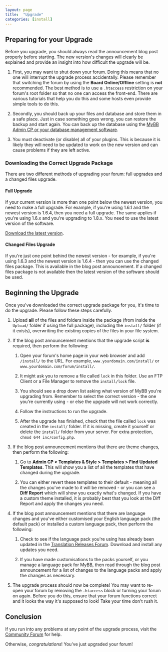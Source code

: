 ```yaml
---
layout: page
title:  "Upgrade"
categories: [install]
---
```


## Preparing for your Upgrade

Before you upgrade, you should always read the announcement blog post properly before starting. The new version's changes will clearly be explained and provide an insight into how difficult the upgrade will be.

1. First, you may want to shut down your forum. Doing this means that no one will interrupt the upgrade process accidentally. Please remember that switching the forum by using the **Board Online/Offline** setting is **not** recommended. The best method is to use a `.htaccess` restriction on your forum's root folder so that no one can access the front-end. There are various tutorials that help you do this and some hosts even provide simple tools to do this.

2. Secondly, you should back up your files and database and store them in a safe place. Just in case something goes wrong, you can restore the backup and start again. You can back up the database using the [MyBB Admin CP or your database management software](/1.8/administration/backups).

3. You must deactivate (or disable) all of your plugins. This is because it is likely they will need to be updated to work on the new version and can cause problems if they are left active.

### Downloading the Correct Upgrade Package

There are two different methods of upgrading your forum: full upgrades and a changed files upgrade.

#### Full Upgrade

If your current version is more than one point below the newest version, you need to make a full upgrade. For example, if you're using 1.6.1 and the newest version is 1.6.4, then you need a full upgrade. The same applies if you're using 1.6.x and you're upgrading to 1.8.x. You need to use the latest version of the software.

[Download the latest version](http://mybb.com/download/).

#### Changed Files Upgrade

If you're just one point behind the newest version - for example, if you're using 1.6.3 and the newest version is 1.6.4 - then you can use the changed files package. This is available in the blog post announcement. If a changed files package is not available then the latest version of the software should be used.

## Beginning the Upgrade

Once you've downloaded the correct upgrade package for you, it's time to do the upgrade. Please follow these steps carefully.

1. Upload **all** of the files and folders inside the package (from inside the `Upload/` folder if using the full package), including the `install/` folder (if it exists), overwriting the existing copies of the files in your file system.

2. If the blog post announcement mentions that the upgrade script **is** required, then perform the following:

	1. Open your forum's home page in your web browser and add `/install/` to the URL. For example, `www.yourdomain.com/install/` or `www.yourdomain.com/forum/install/`.

	2. It might ask you to remove a file called `lock` in this folder. Use an FTP Client or a File Manager to remove the `install/lock` file.

	3. You should see a drop down list asking what version of MyBB you're upgrading from. Remember to select the correct version - the one you're currently using - or else the upgrade will not work correctly.

	4. Follow the instructions to run the upgrade.

	5. After the upgrade has finished, check that the file called `lock` was created in the `install/` folder. If it is missing, create it yourself or delete the `install/` folder from your server. For extra protection, `chmod 644 inc/config.php`.

3. If the blog post announcement mentions that there are theme changes, then perform the following:

	1. Go to **Admin CP > Templates & Style > Templates > Find Updated Templates**. This will show you a list of all the templates that have changed during the upgrade.

	2. You can either revert these templates to their default - meaning all the changes you've made to it will be removed - or you can see a **Diff Report** which will show you exactly what's changed. If you have a custom theme installed, it is probably best that you look at the Diff Report and apply the changes you need.

4. If the blog post announcement mentions that there are language changes and you've either customised your English language pack (the default pack) or installed a custom language pack, then perform the following:

	1. Check to see if the language pack you're using has already been updated in the [Translation Releases Forum](http://community.mybb.com/forum-169.html). Download and install any updates you need.

	2. If you have made customisations to the packs yourself, or you manage a language pack for MyBB, then read through the blog post announcement for a list of changes to the language packs and apply the changes as necessary.

5. The upgrade process should now be complete! You may want to re-open your forum by removing the `.htaccess` block or turning your forum on again. Before you do this, ensure that your forum functions correct and it looks the way it's supposed to look! Take your time don't rush it.

## Conclusion

If you run into any problems at any point of the upgrade process, visit the [Community Forum](http://community.mybb.com/) for help.

Otherwise, *congratulations*! You've just upgraded your forum!

